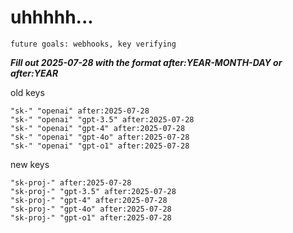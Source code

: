 # uhhhhh...

`future goals: webhooks, key verifying`



***Fill out 2025-07-28 with the format after:YEAR-MONTH-DAY or after:YEAR***

old keys
```
"sk-" "openai" after:2025-07-28
"sk-" "openai" "gpt-3.5" after:2025-07-28
"sk-" "openai" "gpt-4" after:2025-07-28
"sk-" "openai" "gpt-4o" after:2025-07-28
"sk-" "openai" "gpt-o1" after:2025-07-28
```

new keys
```
"sk-proj-" after:2025-07-28
"sk-proj-" "gpt-3.5" after:2025-07-28
"sk-proj-" "gpt-4" after:2025-07-28
"sk-proj-" "gpt-4o" after:2025-07-28
"sk-proj-" "gpt-o1" after:2025-07-28
```

